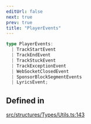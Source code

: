 ```yaml
---
editUrl: false
next: true
prev: true
title: "PlayerEvents"
---
```


```ts
type PlayerEvents: 
  | TrackStartEvent
  | TrackEndEvent
  | TrackStuckEvent
  | TrackExceptionEvent
  | WebSocketClosedEvent
  | SponsorBlockSegmentEvents
  | LyricsEvent;
```

## Defined in

[src/structures/Types/Utils.ts:143](https://github.com/appujet/lavalink-client/blob/4880e032861893b27e80b7c2d6c36639afbb3479/src/structures/Types/Utils.ts#L143)
